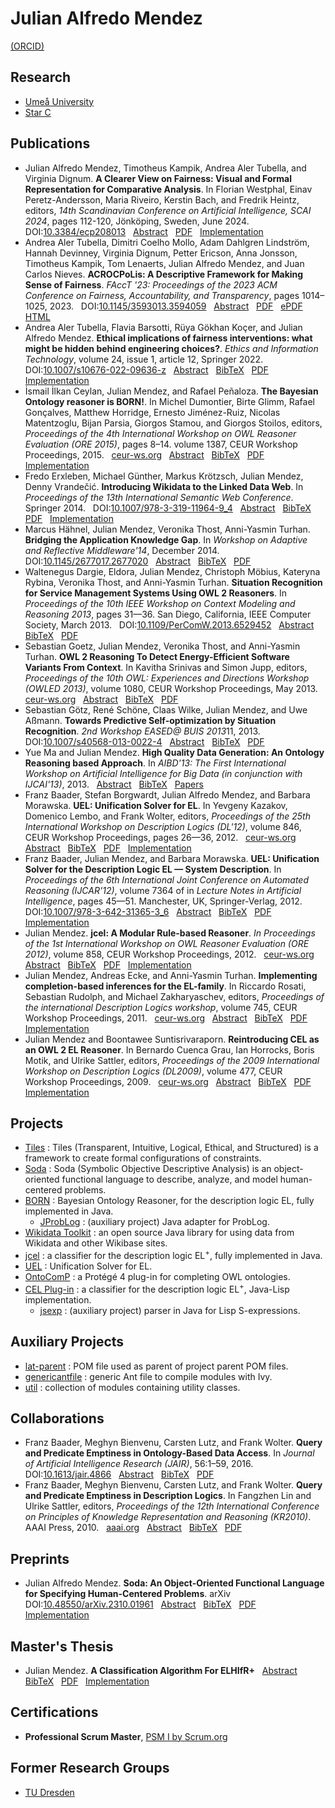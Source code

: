 # Julian Alfredo Mendez

[(ORCID)][orcid]


## Research

* [Umeå University][umea-university]
* [Star C][star-c]


## Publications

* <a id="MeKaAlDi2024"></a>
Julian Alfredo Mendez, Timotheus Kampik, Andrea Aler Tubella, and Virginia Dignum. **A Clearer View on Fairness: Visual and Formal Representation for Comparative Analysis**. In Florian Westphal, Einav Peretz-Andersson, Maria Riveiro, Kerstin Bach, and Fredrik Heintz, editors, *14th Scandinavian Conference on Artificial Intelligence, SCAI 2024*, pages 112-120, Jönköping, Sweden, June 2024.
 &nbsp; DOI:[10.3384/ecp208013][scai-2024-doi]
 &nbsp; [Abstract][scai-2024-abstract]
 &nbsp; [PDF][scai-2024-pdf]
 &nbsp; [Implementation][scai-2024-impl]
* <a id="AlCoDaDeDiErJoKaLeMeNi2023"></a>
Andrea Aler Tubella, Dimitri Coelho Mollo, Adam Dahlgren Lindström, Hannah Devinney, Virginia Dignum, Petter Ericson, Anna Jonsson, Timotheus Kampik, Tom Lenaerts, Julian Alfredo Mendez, and Juan Carlos Nieves. **ACROCPoLis: A Descriptive Framework for Making Sense of Fairness**. *FAccT '23: Proceedings of the 2023 ACM Conference on Fairness, Accountability, and Transparency*, pages 1014–1025, 2023.
 &nbsp; DOI:[10.1145/3593013.3594059][facct-2023-doi]
 &nbsp; [Abstract][facct-2023-abstract]
 &nbsp; [PDF][facct-2023-pdf]
 &nbsp; [ePDF][facct-2023-epdf]
 &nbsp; [HTML][facct-2023-html]
* <a id="AlBaKoMe2022"></a> Andrea Aler Tubella, Flavia Barsotti, Rüya Gökhan Koçer, and Julian Alfredo Mendez. **Ethical implications of fairness interventions: what might be hidden behind engineering choices?**. *Ethics and Information Technology*, volume 24, issue 1, article 12, Springer 2022.
 &nbsp; DOI:[10.1007/s10676-022-09636-z][etin-2022-doi]
 &nbsp; [Abstract][etin-2022-abstract]
 &nbsp; [BibTeX][etin-2022-bibtex]
 &nbsp; [PDF][etin-2022-pdf]
 &nbsp; [Implementation][etin-2022-impl]
* <a id="CeMePe2015"></a> İsmail İlkan Ceylan, Julian Mendez, and Rafael Peñaloza. **The Bayesian Ontology reasoner is BORN!**. In Michel Dumontier, Birte Glimm, Rafael Gonçalves, Matthew Horridge, Ernesto Jiménez-Ruiz, Nicolas Matentzoglu, Bijan Parsia, Giorgos Stamou, and Giorgos Stoilos, editors, *Proceedings of the 4th International Workshop on OWL Reasoner Evaluation (ORE 2015)*, pages 8–14. volume 1387, CEUR Workshop Proceedings, 2015.
 &nbsp; [ceur-ws.org][ore-2015-pub]
 &nbsp; [Abstract][ore-2015-abstract]
 &nbsp; [BibTeX][ore-2015-bibtex]
 &nbsp; [PDF][ore-2015-pdf]
 &nbsp; [Implementation][ore-2015-impl]
* <a id="ErxGu14"></a> Fredo Erxleben, Michael Günther, Markus Krötzsch, Julian Mendez, Denny Vrandečić. **Introducing Wikidata to the Linked Data Web**. In *Proceedings of the 13th International Semantic Web Conference*. Springer 2014.
 &nbsp; DOI:[10.1007/978-3-319-11964-9_4][iswc-2014-doi]
 &nbsp; [Abstract][iswc-2014-abstract]
 &nbsp; [BibTeX][iswc-2014-bibtex]
 &nbsp; [PDF][iswc-2014-pdf]
 &nbsp; [Implementation][iswc-2014-impl]
* <a id="HaMeTT-ARM-14"></a> Marcus Hähnel, Julian Mendez, Veronika Thost, Anni-Yasmin Turhan. **Bridging the Application Knowledge Gap**. In *Workshop on Adaptive and Reflective Middleware'14*, December 2014.
 &nbsp; DOI:[10.1145/2677017.2677020][arm-2013-doi]
 &nbsp; [Abstract][arm-2013-abstract]
 &nbsp; [BibTeX][arm-2013-bibtex]
 &nbsp; [PDF][arm-2013-pdf]
* <a id="DelMe13"></a> Waltenegus Dargie, Eldora, Julian Mendez, Christoph Möbius, Kateryna Rybina, Veronika Thost, and Anni-Yasmin Turhan. **Situation Recognition for Service Management Systems Using OWL 2 Reasoners**. In *Proceedings of the 10th IEEE Workshop on Context Modeling and Reasoning 2013*, pages 31—36. San Diego, California, IEEE Computer Society, March 2013.
 &nbsp; DOI:[10.1109/PerComW.2013.6529452][comorea-2013-doi]
 &nbsp; [Abstract][comorea-2013-abstract]
 &nbsp; [BibTeX][comorea-2013-bibtex]
 &nbsp; [PDF][comorea-2013-pdf]
* <a id="GoMeT13"></a> Sebastian Goetz, Julian Mendez, Veronika Thost, and Anni-Yasmin Turhan. **OWL 2 Reasoning To Detect Energy-Efficient Software Variants From Context**. In Kavitha Srinivas and Simon Jupp, editors, *Proceedings of the 10th OWL: Experiences and Directions Workshop (OWLED 2013)*, volume 1080, CEUR Workshop Proceedings, May 2013.
 &nbsp; [ceur-ws.org][owled-2013-pub]
 &nbsp; [Abstract][owled-2013-abstract]
 &nbsp; [BibTeX][owled-2013-bibtex]
 &nbsp; [PDF][owled-2013-pdf]
* <a id="GoScWiMeAs13"></a> Sebastian Götz, René Schöne, Claas Wilke, Julian Mendez, and Uwe Aßmann. **Towards Predictive Self-optimization by Situation Recognition**. *2nd Workshop EASED@ BUIS 2013*11, 2013.
 &nbsp; DOI:[10.1007/s40568-013-0022-4][eased-2013-doi]
 &nbsp; [Abstract][eased-2013-abstract]
 &nbsp; [BibTeX][eased-2013-bibtex]
 &nbsp; [PDF][eased-2013-pdf]
* <a id="MaMe-AIBD13"></a> Yue Ma and Julian Mendez. **High Quality Data Generation: An Ontology Reasoning based Approach**. In *AIBD'13: The First International Workshop on Artificial Intelligence for Big Data (in conjunction with IJCAI'13)*, 2013.
 &nbsp; [Abstract][aibd-2013-abstract]
 &nbsp; [BibTeX][aibd-2013-bibtex]
 &nbsp; [Papers][aibd-2013-pdf]
* <a id="BBMM-DL-12"></a> Franz Baader, Stefan Borgwardt, Julian Alfredo Mendez, and Barbara Morawska. **UEL: Unification Solver for EL**. In Yevgeny Kazakov, Domenico Lembo, and Frank Wolter, editors, *Proceedings of the 25th International Workshop on Description Logics (DL'12)*, volume 846, CEUR Workshop Proceedings, pages 26—36, 2012.
 &nbsp; [ceur-ws.org][dl-2012-pub]
 &nbsp; [Abstract][dl-2012-abstract]
 &nbsp; [BibTeX][dl-2012-bibtex]
 &nbsp; [PDF][dl-2012-pdf]
 &nbsp; [Implementation][dl-2012-impl]
* <a id="BaMM-IJCAR-12"></a> Franz Baader, Julian Mendez, and Barbara Morawska. **UEL: Unification Solver for the Description Logic EL — System Description**. In *Proceedings of the 6th International Joint Conference on Automated Reasoning (IJCAR'12)*, volume 7364 of in *Lecture Notes in Artificial Intelligence*, pages 45—51. Manchester, UK, Springer-Verlag, 2012.
 &nbsp; DOI:[10.1007/978-3-642-31365-3_6][ijcar-2012-doi]
 &nbsp; [Abstract][ijcar-2012-abstract]
 &nbsp; [BibTeX][ijcar-2012-bibtex]
 &nbsp; [PDF][ijcar-2012-pdf]
 &nbsp; [Implementation][ijcar-2012-impl]
* <a id="Me-ORE12"></a> Julian Mendez. **jcel: A Modular Rule-based Reasoner**. *In Proceedings of the 1st International Workshop on OWL Reasoner Evaluation (ORE 2012)*, volume 858, CEUR Workshop Proceedings, 2012.
 &nbsp; [ceur-ws.org][ore-2012-pub]
 &nbsp; [Abstract][ore-2012-abstract]
 &nbsp; [BibTeX][ore-2012-bibtex]
 &nbsp; [PDF][ore-2012-pdf]
 &nbsp; [Implementation][ore-2012-impl]
* <a id="MeEcTu-DL11"></a> Julian Mendez, Andreas Ecke, and Anni-Yasmin Turhan. **Implementing completion-based inferences for the EL-family**. In Riccardo Rosati, Sebastian Rudolph, and Michael Zakharyaschev, editors, *Proceedings of the international Description Logics workshop*, volume 745, CEUR Workshop Proceedings, 2011.
 &nbsp; [ceur-ws.org][dl-2011-pub]
 &nbsp; [Abstract][dl-2011-abstract]
 &nbsp; [BibTeX][dl-2011-bibtex]
 &nbsp; [PDF][dl-2011-pdf]
 &nbsp; [Implementation][dl-2011-impl]
* <a id="MeSu-DL09"></a> Julian Mendez and Boontawee Suntisrivaraporn. **Reintroducing CEL as an OWL 2 EL Reasoner**. In Bernardo Cuenca Grau, Ian Horrocks, Boris Motik, and Ulrike Sattler, editors, *Proceedings of the 2009 International Workshop on Description Logics (DL2009)*, volume 477, CEUR Workshop Proceedings, 2009.
 &nbsp; [ceur-ws.org][dl-2009-pub]
 &nbsp; [Abstract][dl-2009-abstract]
 &nbsp; [BibTeX][dl-2009-bibtex]
 &nbsp; [PDF][dl-2009-pdf]
 &nbsp; [Implementation][dl-2009-impl]


## Projects

* [Tiles][tiles-web] : Tiles (Transparent,  Intuitive,  Logical,  Ethical,  and  Structured) is a framework to create formal configurations of constraints.
* [Soda][soda-web] : Soda (Symbolic Objective Descriptive Analysis) is an object-oriented functional language to describe, analyze, and model human-centered problems.
* [BORN][born-web] : Bayesian Ontology Reasoner, for the description logic EL, fully implemented in Java.
  * [JProbLog][jproblog-web] : (auxiliary project) Java adapter for ProbLog.
* [Wikidata Toolkit][wikidata-web] : an open source Java library for using data from Wikidata and other Wikibase sites.
* [jcel][jcel-web] : a classifier for the description logic EL<sup>+</sup>, fully implemented in Java.
* [UEL][uel-web] : Unification Solver for EL.
* [OntoComP][ontocomp-web] : a Protégé 4 plug-in for completing OWL ontologies.
* [CEL Plug-in][cel-web] : a classifier for the description logic EL<sup>+</sup>, Java-Lisp implementation.
  * [jsexp][jsexp-web] : (auxiliary project) parser in Java for Lisp S-expressions.


## Auxiliary Projects

* [lat-parent][latparent-web] : POM file used as parent of project parent POM files.
* [genericantfile][genericantfile-web] : generic Ant file to compile modules with Ivy.
* [util][util-web] : collection of modules containing utility classes.


## Collaborations

* <a id="BBLW-JAIR16"></a> Franz Baader, Meghyn Bienvenu, Carsten Lutz, and Frank Wolter. **Query and Predicate Emptiness in Ontology-Based Data Access**. In *Journal of Artificial Intelligence Research (JAIR)*, 56:1–59, 2016.
 &nbsp; DOI:[10.1613/jair.4866][jair-2016-doi]
 &nbsp; [Abstract][jair-2016-abstract]
 &nbsp; [BibTeX][jair-2016-bibtex]
 &nbsp; [PDF][jair-2016-pdf]
* <a id="BaaderBLW10"></a> Franz Baader, Meghyn Bienvenu, Carsten Lutz, and Frank Wolter. **Query and Predicate Emptiness in Description Logics**. In Fangzhen Lin and Ulrike Sattler, editors, *Proceedings of the 12th International Conference on Principles of Knowledge Representation and Reasoning (KR2010)*. AAAI Press, 2010.
 &nbsp; [aaai.org][kr-2010-pub]
 &nbsp; [Abstract][kr-2010-abstract]
 &nbsp; [BibTeX][kr-2010-bibtex]
 &nbsp; [PDF][kr-2010-pdf]


## Preprints

* <a id="Me2023"></a>
Julian Alfredo Mendez.
**Soda: An Object-Oriented Functional Language for Specifying Human-Centered Problems**.
arXiv
 &nbsp; DOI:[10.48550/arXiv.2310.01961][arxiv-2023-doi]
 &nbsp; [Abstract][arxiv-2023-abstract]
 &nbsp; [BibTeX][arxiv-2023-bibtex]
 &nbsp; [PDF][arxiv-2023-pdf]
 &nbsp; [Implementation][arxiv-2023-impl]


## Master's Thesis

* <a id="Men-Mas-11"></a> Julian Mendez. **A Classification Algorithm For ELHIfR+**
 &nbsp; [Abstract][master-abstract]
 &nbsp; [BibTeX][master-bibtex]
 &nbsp; [PDF][master-pdf]
 &nbsp; [Implementation][master-impl]


## Certifications

* **Professional Scrum Master**, [PSM I by Scrum.org][scrum-certificate]


## Former Research Groups

* [TU Dresden][tudresden-profile]

[orcid]: https://orcid.org/0000-0002-7383-0529
[umea-university]: https://www.umu.se/en/staff/julian-mendez/
[star-c]: https://star-c.cs.umu.se

[scai-2024-doi]: https://doi.org/10.3384/ecp208013
[scai-2024-abstract]: https://ecp.ep.liu.se/index.php/sais/article/view/1005
[scai-2024-pdf]: https://ecp.ep.liu.se/index.php/sais/article/view/1005/913
[scai-2024-impl]: https://github.com/julianmendez/tiles

[facct-2023-doi]: https://doi.org/10.1145/3593013.3594059
[facct-2023-abstract]: https://dl.acm.org/doi/abs/10.1145/3593013.3594059
[facct-2023-pdf]: https://dl.acm.org/doi/pdf/10.1145/3593013.3594059
[facct-2023-epdf]: https://dl.acm.org/doi/epdf/10.1145/3593013.3594059
[facct-2023-html]: https://dl.acm.org/doi/fullHtml/10.1145/3593013.3594059

[etin-2022-doi]: https://doi.org/10.1007/s10676-022-09636-z
[etin-2022-abstract]: https://link.springer.com/article/10.1007/s10676-022-09636-z#Abs1
[etin-2022-bibtex]: https://citation-needed.springer.com/v2/references/10.1007/s10676-022-09636-z?format=bibtex
[etin-2022-pdf]: https://link.springer.com/content/pdf/10.1007/s10676-022-09636-z.pdf
[etin-2022-impl]: https://gitlab.com/ing-umea/eit-ethical-implications

[ore-2015-pub]: https://ceur-ws.org/Vol-1387/paper_5.pdf
[ore-2015-abstract]: https://tu-dresden.de/ing/informatik/thi/lat/forschung/veroeffentlichungen#CJ2015:abstract
[ore-2015-bibtex]: https://tu-dresden.de/ing/informatik/thi/lat/forschung/veroeffentlichungen#CJ2015:bibtex
[ore-2015-pdf]: https://lat.inf.tu-dresden.de/research/papers/2015/CeMePe-ORE15.pdf
[ore-2015-impl]: https://julianmendez.github.io/born

[iswc-2014-doi]: https://doi.org/10.1007/978-3-319-11964-9_4
[iswc-2014-abstract]: https://iccl.inf.tu-dresden.de/web/Inproceedings4005#BEtabid1-0
[iswc-2014-bibtex]: https://iccl.inf.tu-dresden.de/web/Inproceedings4005#BEtabid1-1
[iswc-2014-pdf]: https://iccl.inf.tu-dresden.de/w/images/3/3a/Wikidata-RDF-export-2014.pdf
[iswc-2014-impl]: https://github.com/Wikidata/Wikidata-Toolkit

[arm-2013-doi]: https://doi.org/10.1145/2677017.2677020
[arm-2013-abstract]: https://tu-dresden.de/ing/informatik/thi/lat/forschung/veroeffentlichungen#HaMeTT-ARM-14:abstract
[arm-2013-bibtex]: https://tu-dresden.de/ing/informatik/thi/lat/forschung/veroeffentlichungen#HaMeTT-ARM-14:bibtex
[arm-2013-pdf]: https://lat.inf.tu-dresden.de/research/papers/2014/HaMeTT-ARM-14.pdf

[comorea-2013-doi]: https://doi.org/10.1109/PerComW.2013.6529452
[comorea-2013-abstract]: https://tu-dresden.de/ing/informatik/thi/lat/forschung/veroeffentlichungen#DelMe13:abstract
[comorea-2013-bibtex]: https://tu-dresden.de/ing/informatik/thi/lat/forschung/veroeffentlichungen#DelMe13:bibtex
[comorea-2013-pdf]: https://lat.inf.tu-dresden.de/research/papers/2013/DElMe-CoMoRea-13.pdf

[owled-2013-pub]: https://ceur-ws.org/Vol-1080/owled2013_11.pdf
[owled-2013-abstract]: https://tu-dresden.de/ing/informatik/thi/lat/forschung/veroeffentlichungen#GoMeT13:abstract
[owled-2013-bibtex]: https://tu-dresden.de/ing/informatik/thi/lat/forschung/veroeffentlichungen#GoMeT13:bibtex
[owled-2013-pdf]: https://lat.inf.tu-dresden.de/research/papers/2013/GoMeT-OWLED-13.pdf

[eased-2013-doi]: https://doi.org/10.1007/s40568-013-0022-4
[eased-2013-abstract]: https://tu-dresden.de/ing/informatik/thi/lat/forschung/veroeffentlichungen#GoScWiMeAs13:abstract
[eased-2013-bibtex]: https://tu-dresden.de/ing/informatik/thi/lat/forschung/veroeffentlichungen#GoScWiMeAs13:bibtex
[eased-2013-pdf]: https://lat.inf.tu-dresden.de/research/papers/2013/GoScWiMeAs13.pdf

[aibd-2013-abstract]: https://tu-dresden.de/ing/informatik/thi/lat/forschung/veroeffentlichungen#MaMe-AIBD13:abstract
[aibd-2013-bibtex]: https://tu-dresden.de/ing/informatik/thi/lat/forschung/veroeffentlichungen#MaMe-AIBD13:bibtex
[aibd-2013-pdf]: http://osullivan.ucc.ie/pubs/aibd13.pdf

[dl-2012-pub]: https://ceur-ws.org/Vol-846/paper_8.pdf
[dl-2012-abstract]: https://tu-dresden.de/ing/informatik/thi/lat/forschung/veroeffentlichungen#BBMM-DL-12:abstract
[dl-2012-bibtex]: https://tu-dresden.de/ing/informatik/thi/lat/forschung/veroeffentlichungen#BBMM-DL-12:bibtex
[dl-2012-pdf]: https://lat.inf.tu-dresden.de/research/papers/2012/BBMM-DL-12.pdf
[dl-2012-impl]: https://julianmendez.github.io/uel

[ijcar-2012-doi]: https://doi.org/10.1007/978-3-642-31365-3_6
[ijcar-2012-abstract]: https://tu-dresden.de/ing/informatik/thi/lat/forschung/veroeffentlichungen#BaMM-IJCAR-12:abstract
[ijcar-2012-bibtex]: https://tu-dresden.de/ing/informatik/thi/lat/forschung/veroeffentlichungen#BaMM-IJCAR-12:bibtex
[ijcar-2012-pdf]: https://lat.inf.tu-dresden.de/research/papers/2012/BaMM-IJCAR-12.pdf
[ijcar-2012-impl]: https://julianmendez.github.io/uel

[ore-2012-pub]: https://ceur-ws.org/Vol-858/ore2012_paper12.pdf
[ore-2012-abstract]: https://tu-dresden.de/ing/informatik/thi/lat/forschung/veroeffentlichungen#Me-ORE12:abstract
[ore-2012-bibtex]: https://tu-dresden.de/ing/informatik/thi/lat/forschung/veroeffentlichungen#Me-ORE12:bibtex
[ore-2012-pdf]: https://lat.inf.tu-dresden.de/research/papers/2012/Me-ORE12.pdf
[ore-2012-impl]: https://julianmendez.github.io/jcel

[dl-2011-pub]: https://ceur-ws.org/Vol-745/paper_56.pdf
[dl-2011-abstract]: https://tu-dresden.de/ing/informatik/thi/lat/forschung/veroeffentlichungen#MeEcTu-DL11:abstract
[dl-2011-bibtex]: https://tu-dresden.de/ing/informatik/thi/lat/forschung/veroeffentlichungen#MeEcTu-DL11:bibtex
[dl-2011-pdf]: https://lat.inf.tu-dresden.de/research/papers/2011/MeEcTu-DL.pdf
[dl-2011-impl]: https://julianmendez.github.io/jcel

[dl-2009-pub]: https://ceur-ws.org/Vol-477/paper_65.pdf
[dl-2009-abstract]: https://tu-dresden.de/ing/informatik/thi/lat/forschung/veroeffentlichungen#MeSu-DL09:abstract
[dl-2009-bibtex]: https://tu-dresden.de/ing/informatik/thi/lat/forschung/veroeffentlichungen#MeSu-DL09:bibtex
[dl-2009-pdf]: https://lat.inf.tu-dresden.de/research/papers/2009/MeSu-DL09.pdf
[dl-2009-impl]: https://tu-dresden.de/ing/informatik/thi/lat/forschung/software/cel

[tiles-web]: https://julianmendez.github.io/tiles
[soda-web]: https://julianmendez.github.io/soda
[born-web]: https://julianmendez.github.io/born
[jproblog-web]: https://julianmendez.github.io/jproblog
[wikidata-web]: https://github.com/Wikidata/Wikidata-Toolkit
[uel-web]: https://julianmendez.github.io/uel
[ontocomp-web]: https://julianmendez.github.io/ontocomp
[jcel-web]: https://julianmendez.github.io/jcel
[cel-web]: https://tu-dresden.de/ing/informatik/thi/lat/forschung/software/cel
[jsexp-web]: https://julianmendez.github.io/jsexp
[latparent-web]: https://julianmendez.github.io/lat-parent
[genericantfile-web]: https://julianmendez.github.io/genericantfile
[util-web]: https://julianmendez.github.io/util

[jair-2016-doi]: https://doi.org/10.1613/jair.4866
[jair-2016-abstract]: https://tu-dresden.de/ing/informatik/thi/lat/forschung/veroeffentlichungen#BBLW-JAIR16:abstract
[jair-2016-bibtex]: https://tu-dresden.de/ing/informatik/thi/lat/forschung/veroeffentlichungen#BBLW-JAIR16:bibtex
[jair-2016-pdf]: https://lat.inf.tu-dresden.de/research/papers/2016/BBLW-JAIR16.pdf

[kr-2010-pub]: https://aaai.org/ocs/index.php/KR/KR2010/paper/view/1246
[kr-2010-abstract]: https://tu-dresden.de/ing/informatik/thi/lat/forschung/veroeffentlichungen#BaaderBLW10:abstract
[kr-2010-bibtex]: https://tu-dresden.de/ing/informatik/thi/lat/forschung/veroeffentlichungen#BaaderBLW10:bibtex
[kr-2010-pdf]: https://lat.inf.tu-dresden.de/research/papers/2010/BaaderBLW10.pdf

[arxiv-2023-doi]: https://doi.org/10.48550/arXiv.2310.01961
[arxiv-2023-abstract]: https://arxiv.org/abs/2310.01961
[arxiv-2023-bibtex]: https://julianmendez.github.io/soda/bibtex-2023.html
[arxiv-2023-pdf]: https://arxiv.org/pdf/2310.01961
[arxiv-2023-impl]: https://github.com/julianmendez/soda

[master-abstract]: https://tu-dresden.de/ing/informatik/thi/lat/forschung/abschlussarbeiten/diplomarbeiten-und-masterarbeiten#Men-Mas-11:abstract
[master-bibtex]: https://tu-dresden.de/ing/informatik/thi/lat/forschung/abschlussarbeiten/diplomarbeiten-und-masterarbeiten#Men-Mas-11:bibtex
[master-pdf]: https://lat.inf.tu-dresden.de/research/mas/Men-Mas-11.pdf
[master-impl]: https://julianmendez.github.io/jcel

[scrum-certificate]: https://www.credly.com/badges/afc881ed-bbb1-4900-af34-2ae951458d68

[tudresden-profile]: https://iccl.inf.tu-dresden.de/web/Julian_Mendez/en


